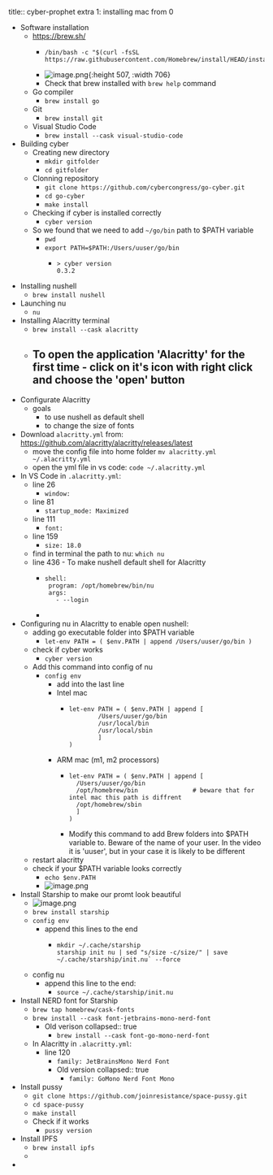 title:: cyber-prophet extra 1: installing mac from 0

- Software installation
	- https://brew.sh/
		- ```
		  /bin/bash -c "$(curl -fsSL https://raw.githubusercontent.com/Homebrew/install/HEAD/install.sh)"
		  ```
		- ![image.png](../assets/image_1665918154752_0.png){:height 507, :width 706}
		- Check that brew installed with `brew help` command
	- Go compiler
		- `brew install go`
	- Git
		- `brew install git`
	- Visual Studio Code
		- `brew install --cask visual-studio-code`
- Building cyber
	- Creating new directory
		- `mkdir gitfolder`
		- `cd gitfolder`
	- Clonning repository
		- `git clone https://github.com/cybercongress/go-cyber.git`
		- `cd go-cyber`
		- `make install`
	- Checking if cyber is installed correctly
		- `cyber version`
	- So we found that we need to add `~/go/bin` path to $PATH variable
		- `pwd`
		- `export PATH=$PATH:/Users/uuser/go/bin`
			- ```
			  > cyber version
			  0.3.2
			  ```
- Installing nushell
	- `brew install nushell`
- Launching nu
	- `nu`
- Installing Alacritty terminal
	- `brew install --cask alacritty`
	- To open the application 'Alacritty' for the first time - click on it's icon with right click and choose the 'open' button
		-
- Configurate Alacritty
	- goals
		- to use nushell as default shell
		- to change the size of fonts
- Download `alacritty.yml` from: https://github.com/alacritty/alacritty/releases/latest
	- move the config file into home folder `mv alacritty.yml ~/.alacritty.yml`
	- open the yml file in vs code: `code ~/.alacritty.yml`
- In VS Code in `.alacritty.yml`:
	- line 26
		- `window:`
	- line 81
		- `startup_mode: Maximized`
	- line 111
		- `font:`
	- line 159
		- `size: 18.0`
	- find in terminal the path to nu: `which nu`
	- line 436 - To make nushell default shell for Alacritty
		- ```
		  shell:
		   program: /opt/homebrew/bin/nu
		   args:
		     - --login
		  ```
		-
- Configuring nu in Alacritty to enable open nushell:
	- adding go executable folder into $PATH variable
		- `let-env PATH = ( $env.PATH | append /Users/uuser/go/bin )`
	- check if cyber works
		- `cyber version`
	- Add this command into config of nu
		- `config env`
			- add into the last line
			- Intel mac
				- ```
				  let-env PATH = ( $env.PATH | append [
				          /Users/uuser/go/bin
				          /usr/local/bin
				          /usr/local/sbin
				          ]
				  )
				  ```
			- ARM mac (m1, m2 processors)
				- ```
				  let-env PATH = ( $env.PATH | append [
				  	/Users/uuser/go/bin  
				  	/opt/homebrew/bin  				# beware that for intel mac this path is diffrent
				  	/opt/homebrew/sbin 
				  	] 
				  )
				  ```
				- Modify this command to add Brew folders into $PATH variable to. Beware of the name of your user. In the video it is 'uuser', but in your case it is likely to be different
	- restart alacritty
	- check if your $PATH variable looks correctly
		- `echo $env.PATH`
		- ![image.png](../assets/image_1665923863696_0.png)
- Install Starship to make our promt look beautiful
	- ![image.png](../assets/image_1665923942928_0.png)
	- `brew install starship`
	- `config env`
		- append this lines to the end
			- ```
			  mkdir ~/.cache/starship
			  starship init nu | sed "s/size -c/size/" | save ~/.cache/starship/init.nu` --force
			  ```
	- config nu
		- append this line to the end:
			- `source ~/.cache/starship/init.nu`
- Install NERD font for Starship
	- `brew tap homebrew/cask-fonts`
	- `brew install --cask font-jetbrains-mono-nerd-font`
		- Old verison
		  collapsed:: true
			- `brew install --cask font-go-mono-nerd-font`
	- In Alacritty in `.alacritty.yml`:
		- line 120
			- `family: JetBrainsMono Nerd Font`
			- Old version
			  collapsed:: true
				- `family: GoMono Nerd Font Mono`
- Install pussy
	- `git clone https://github.com/joinresistance/space-pussy.git`
	- `cd space-pussy`
	- `make install`
	- Check if it works
		- `pussy version`
- Install IPFS
	- `brew install ipfs`
	-
-